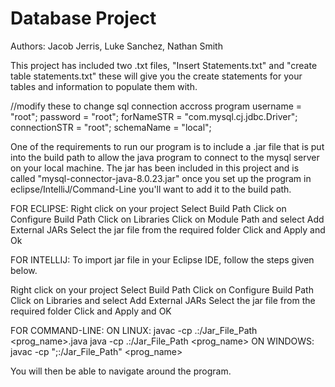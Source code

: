 # Database Project #
Authors: Jacob Jerris, Luke Sanchez, Nathan Smith

This project has included two .txt files, "Insert Statements.txt" and "create table statements.txt" these will give you the create statements for your tables and information to populate them with.

//modify these to change sql connection accross program
username = "root";
password = "root";
forNameSTR = "com.mysql.cj.jdbc.Driver";
connectionSTR = "root";
schemaName = "local";



One of the requirements to run our program is to include a .jar file that is put into the build path to allow the java program to connect to the mysql server on your local machine.
The jar has been included in this project and is called "mysql-connector-java-8.0.23.jar" once you set up the program in eclipse/IntelliJ/Command-Line you'll want to add it to the build path.

FOR ECLIPSE:
Right click on your project
Select Build Path
Click on Configure Build Path
Click on Libraries 
Click on Module Path and select Add External JARs
Select the jar file from the required folder
Click and Apply and Ok

FOR INTELLIJ:
To import jar file in your Eclipse IDE, follow the steps given below.

Right click on your project
Select Build Path
Click on Configure Build Path
Click on Libraries and select Add External JARs
Select the jar file from the required folder
Click and Apply and OK

FOR COMMAND-LINE:
  ON LINUX:
    javac -cp .:/Jar_File_Path <prog_name>.java
    java -cp .:/Jar_File_Path <prog_name>
  ON WINDOWS:
    javac -cp ";:/Jar_File_Path" <prog_name>
    

You will then be able to navigate around the program.
